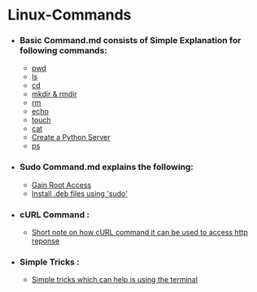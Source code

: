 # Linux-Commands

* ### Basic Command.md consists of Simple Explanation for following commands:
  * [pwd](https://github.com/anmolmaintripathi/Linux-Commands/blob/master/Basic%20Commands.md#pwd)
  * [ls](https://github.com/anmolmaintripathi/Linux-Commands/blob/master/Basic%20Commands.md#ls)
  * [cd](https://github.com/anmolmaintripathi/Linux-Commands/blob/master/Basic%20Commands.md#cd)
  * [mkdir & rmdir](https://github.com/anmolmaintripathi/Linux-Commands/blob/master/Basic%20Commands.md#mkdir--rmdir)
  * [rm](https://github.com/anmolmaintripathi/Linux-Commands/blob/master/Basic%20Commands.md#rm)
  * [echo](https://github.com/anmolmaintripathi/Linux-Commands/blob/master/Basic%20Commands.md#echo)
  * [touch](https://github.com/anmolmaintripathi/Linux-Commands/blob/master/Basic%20Commands.md#touch)
  * [cat](https://github.com/anmolmaintripathi/Linux-Commands/blob/master/Basic%20Commands.md#cat)
  * [Create a Python Server](https://github.com/anmolmaintripathi/Linux-Commands/blob/master/Basic%20Commands.md#create-server-using-python)
  * [ps](https://github.com/anmolmaintripathi/Linux-Commands/blob/master/Basic%20Commands.md#ps)
  
* ### Sudo Command.md explains the following:
  * [Gain Root Access](https://github.com/anmolmaintripathi/Linux-Commands/blob/master/Sudo%20Command.md#root-access-using-sudo-command)
  * [Install .deb files using 'sudo'](https://github.com/anmolmaintripathi/Linux-Commands/blob/master/Sudo%20Command.md#installing-deb-files-using-sudo)

* ### cURL Command :
  - [Short note on how cURL command it can be used to access http reponse](https://github.com/anmolmaintripathi/Linux-Commands/blob/master/cURL.md)
  
* ### Simple Tricks :
  - [Simple tricks which can help is using the terminal](https://github.com/anmolmaintripathi/Linux-Commands/blob/master/Simple%20tricks.md)
